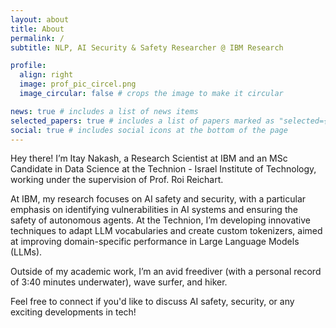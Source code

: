 ```yaml
---
layout: about
title: About
permalink: /
subtitle: NLP, AI Security & Safety Researcher @ IBM Research

profile:
  align: right
  image: prof_pic_circel.png
  image_circular: false # crops the image to make it circular

news: true # includes a list of news items
selected_papers: true # includes a list of papers marked as "selected={true}"
social: true # includes social icons at the bottom of the page
---
```

Hey there! I’m Itay Nakash, a Research Scientist at IBM and an MSc Candidate in Data Science at the Technion - Israel Institute of Technology, working under the supervision of Prof. Roi Reichart.

At IBM, my research focuses on AI safety and security, with a particular emphasis on identifying vulnerabilities in AI systems and ensuring the safety of autonomous agents. At the Technion, I’m developing innovative techniques to adapt LLM vocabularies and create custom tokenizers, aimed at improving domain-specific performance in Large Language Models (LLMs).

Outside of my academic work, I’m an avid freediver (with a personal record of 3:40 minutes underwater), wave surfer, and hiker.

Feel free to connect if you'd like to discuss AI safety, security, or any exciting developments in tech!